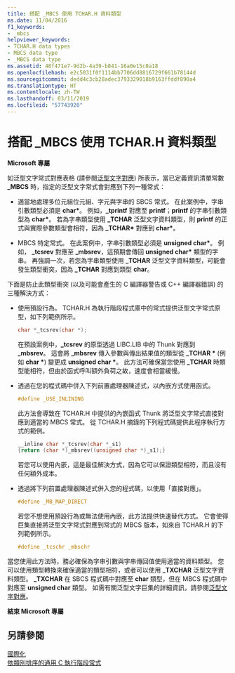 ```yaml
---
title: 搭配 _MBCS 使用 TCHAR.H 資料類型
ms.date: 11/04/2016
f1_keywords:
- _mbcs
helpviewer_keywords:
- TCHAR.H data types
- MBCS data type
- _MBCS data type
ms.assetid: 48f471e7-9d2b-4a39-b841-16a0e15c0a18
ms.openlocfilehash: e2c5031f0f1114bb7706dd8816729f661b78144d
ms.sourcegitcommit: dedd4c3cb28adec3793329018b9163ffddf890a4
ms.translationtype: HT
ms.contentlocale: zh-TW
ms.lasthandoff: 03/11/2019
ms.locfileid: "57743920"
---
```

# <a name="using-tcharh-data-types-with-mbcs"></a>搭配 _MBCS 使用 TCHAR.H 資料類型

**Microsoft 專屬**

如泛型文字常式對應表格 (請參閱[泛型文字對應](../c-runtime-library/generic-text-mappings.md)) 所表示，當已定義資訊清單常數 **_MBCS** 時，指定的泛型文字常式會對應到下列一種常式：

- 適當地處理多位元組位元組、字元與字串的 SBCS 常式。 在此案例中，字串引數類型必須是 **char&#42;**。 例如，**_tprintf** 對應至 **printf**；**printf** 的字串引數類型為 **char&#42;**。 若為字串類型使用 **_TCHAR** 泛型文字資料類型，則 **printf** 的正式與實際參數類型會相符，因為 **_TCHAR&#42;** 對應到 **char&#42;**。

- MBCS 特定常式。 在此案例中，字串引數類型必須是 __unsigned char&#42;__。 例如， **_tcsrev** 對應至 **_mbsrev**，這預期會傳回 __unsigned char&#42;__ 類型的字串。 再強調一次，若您為字串類型使用 **_TCHAR** 泛型文字資料類型，可能會發生類型衝突，因為 **_TCHAR** 對應到類型 **char**。

下面是防止此類型衝突 (以及可能會產生的 C 編譯器警告或 C++ 編譯器錯誤) 的三種解決方式：

- 使用預設行為。 TCHAR.H 為執行階段程式庫中的常式提供泛型文字常式原型，如下列範例所示。

   ```C
   char *_tcsrev(char *);
   ```

   在預設案例中，**_tcsrev** 的原型透過 LIBC.LIB 中的 Thunk 對應到 **_mbsrev**。 這會將 **_mbsrev** 傳入參數與傳出結果值的類型從 **_TCHAR &#42;** (例如 **char &#42;**) 變更成 **unsigned char &#42;**。 此方法可確保當您使用 **_TCHAR** 時類型能相符，但由於函式呼叫額外負荷之故，速度會相當緩慢。

- 透過在您的程式碼中併入下列前置處理器陳述式，以內嵌方式使用函式。

   ```C
   #define _USE_INLINING
   ```

   此方法會導致在 TCHAR.H 中提供的內嵌函式 Thunk 將泛型文字常式直接對應到適當的 MBCS 常式。 從 TCHAR.H 摘錄的下列程式碼提供此程序執行方式的範例。

   ```C
   __inline char *_tcsrev(char *_s1)
   {return (char *)_mbsrev((unsigned char *)_s1);}
   ```

   若您可以使用內嵌，這是最佳解決方式，因為它可以保證類型相符，而且沒有任何額外成本。

- 透過將下列前置處理器陳述式併入您的程式碼，以使用「直接對應」。

   ```C
   #define _MB_MAP_DIRECT
   ```

   若您不想使用預設行為或無法使用內嵌，此方法提供快速替代方式。 它會使得巨集直接將泛型文字常式對應到常式的 MBCS 版本，如來自 TCHAR.H 的下列範例所示。

   ```C
   #define _tcschr _mbschr
   ```

當您使用此方法時，務必確保為字串引數與字串傳回值使用適當的資料類型。 您可以使用類型轉換來確保適當的類型相符，或者可以使用 **_TXCHAR** 泛型文字資料類型。 **_TXCHAR** 在 SBCS 程式碼中對應至 **char** 類型，但在 MBCS 程式碼中對應至 **unsigned char** 類型。 如需有關泛型文字巨集的詳細資訊，請參閱[泛型文字對應](../c-runtime-library/generic-text-mappings.md)。

**結束 Microsoft 專屬**

## <a name="see-also"></a>另請參閱

[國際化](../c-runtime-library/internationalization.md)<br/>
[依類別排序的通用 C 執行階段常式](../c-runtime-library/run-time-routines-by-category.md)<br/>
